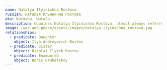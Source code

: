 ```yaml
---
name: Natalya Ilyinichna Rostova
russian: Наталья Ильинична Ростова
aka: Natasha, Nataša.
description: Countess Natalya Ilyinichna Rostova, almost always referred to simply as Natasha, is the thirteen-year-old daughter of Count Ilya Rostov. The embodiment of impulsiveness and spontaneity, she's one of the main characters in War and Peace and she's often considered Tolstoy's ideal woman.
image: /war-and-peace/assets/images/natalya_ilyinichna_rostova.jpg
relationships:
  - predicate: Daughter
    object: Ilya Andreyevich Rostov
  - predicate: Sister
    object: Nikolai Ilyich Rostov
  - predicate: Enamoured
    object: Boris Drubetskoy
---
```

